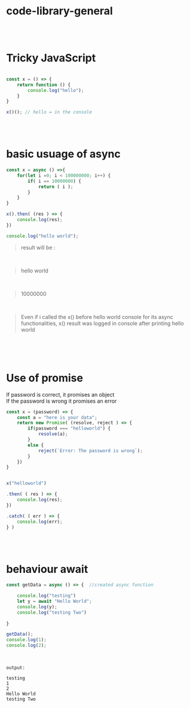 # code-library-general

<br>
<br>

# Tricky JavaScript
```javascript

const x = () => {
    return function () {
        console.log("hello");
    }
}

x()(); // hello = in the console
```


<br>
<br>

# basic usuage of async
```javascript
const x = async () =>{
    for(let i =0; i < 100000000; i++) {
        if( i == 10000000) {
            return ( i );
        }
    }
}

x().then( (res ) => {
    console.log(res);
})

console.log("hello world");

```
> result will be : 

<br>

> hello world 

<br>

> 10000000 

<br>

> Even if i called the x()  before hello world console for its async functionalities, x() result was logged in console after printing hello world

<br>
<br>
<br>

# Use of promise 
If password is correct, it promises an object<br>
If the password is wrong it promises an error 

```javascript
const x = (password) => {
    const a = "here is your data";
    return new Promise( (resolve, reject ) => {
        if(password === "helloworld") {
            resolve(a);
        }
        else {
            reject(`Error: The password is wrong`);
        }
    })
}


x("helloworld")

.then( ( res ) => {
    console.log(res);
})

.catch( ( err ) => {
    console.log(err);
} )
```

<br>
<br>

# behaviour await

```javascript
const getData = async () => {  //created async function

    console.log("testing")
    let y = await "Hello World";
    console.log(y);
    console.log("testing Two")
    
}

getData(); 
console.log(1);
console.log(2);

```
<br>

```
output:

testing
1
2
Hello World
testing Two
```

